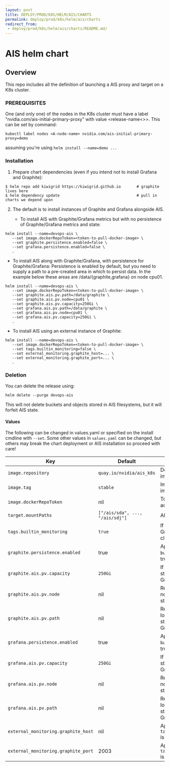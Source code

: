```yaml
---
layout: post
title: DEPLOY/PROD/K8S/HELM/AIS/CHARTS
permalink: deploy/prod/k8s/helm/ais/charts
redirect_from:
 - deploy/prod/k8s/helm/ais/charts/README.md/
---
```


# AIS helm chart 

## Overview

This repo includes all the definition of launching a AIS proxy and target on a K8s cluster.

### PREREQUISITES
One (and only one) of the nodes in the K8s cluster must have a label "nvidia.com/ais-initial-primary-proxy" with value <release-name<>>. This can be set by
command:

```console
kubectl label nodes <A-node-name> nvidia.com/ais-initial-primary-proxy=demo
```

assuming you're using `helm install --name=demo ...`

### Installation

1. Prepare chart dependencies (even if you intend not to install Grafana and Graphite):

```console
$ helm repo add kiwigrid https://kiwigrid.github.io       # graphite lives here
$ helm dependency update                                  # pull in charts we depend upon
```

2. The default is to install instances of Graphite and Grafana alongside AIS.

   * To install AIS with Graphite/Grafana metrics but with no persistence of Graphite/Grafana metrics and state:

```console
helm install --name=devops-ais \
   --set image.dockerRepoToken=<token-to-pull-docker-image> \
   --set graphite.persistence.enabled=false \
   --set grafana.persistence.enabled=false \
   .
```

   * To install AIS along with Graphite/Grafana, with persistence for Graphite/Grafana:
     Persistence is enabled by default, but you need to supply a path to a pre-created area in which to persist data. In the example below these areas are /data/{graphite,grafana} on node cpu01.

```console
helm install --name=devops-ais \
   --set image.dockerRepoToken=<token-to-pull-docker-image> \
   --set graphite.ais.pv.path=/data/graphite \
   --set graphite.ais.pv.node=cpu01 \
   --set graphite.ais.pv.capacity=250Gi \
   --set grafana.ais.pv.path=/data/graphite \
   --set grafana.ais.pv.node=cpu01 \
   --set grafana.ais.pv.capacity=250Gi \
   .
```

   * To install AIS using an external instance of Graphite:

```console
helm install --name=devops-ais \
   --set image.dockerRepoToken=<token-to-pull-docker-image> \
   --set tags.builtin_monitoring=false \
   --set external_monitoring.graphite_host=... \
   --set external_monitoring.graphite_port=... \
   .
```

### Deletion
You can delete the release using:

```console
helm delete --purge devops-ais
```
This will not delete buckets and objects stored in AIS filesystems, but it will forfeit AIS state.

#### Values

The following can be changed in values.yaml or specified on the install cmdline with `--set`. Some other values in `values.yaml` can be changed, but others may break the chart deployment or AIS installation so proceed with care!

| Key | Default | Description |
| --- | --- | --- |
| `image.repository`                | `quay.io/nvidia/ais_k8s`          | Docker repo for AIS image |
| `image.tag`                       | `stable`                          | Image tag value for AIS image |
| `image.dockerRepoToken`           | nil                               | Token for private repo access |
| `target.mountPaths`               | `["/ais/sda", ..., "/ais/sdj"]`   | AIS filesystem paths |
| `tags.builtin_monitoring`         | `true`                            | If true then deploy Graphite/Grafana in cluster |
| `graphite.persistence.enabled`    | true                              | Applies if `builtin_monitorting` is true |
| `graphite.ais.pv.capacity`        | `250Gi`                           | If persisting, capacity of storage provided to Graphite |
| `graphite.ais.pv.node`            | nil                               | Required if persisting; node providing path for storage
| `graphite.ais.pv.path`            | nil                               | Required if persisting; local storage path of storage provided to Graphite |
| `grafana.persistence.enabled`    | true                              | Applies if `builtin_monitorting` is true |
| `grafana.ais.pv.capacity`        | `250Gi`                           | If persisting, capacity of storage provided to Grafana |
| `grafana.ais.pv.node`            | nil                               | Required if persisting; node providing path for storage
| `grafana.ais.pv.path`            | nil                               | Required if persisting; local storage path of storage provided to Grafana |
| `external_monitoring.graphite_host` | nil                             | Applies if `tags.builtin_monitoring` is false |
| `external_monitoring.graphite_port` | 2003                            | Applies if `tags.builtin_monitoring` is false |
